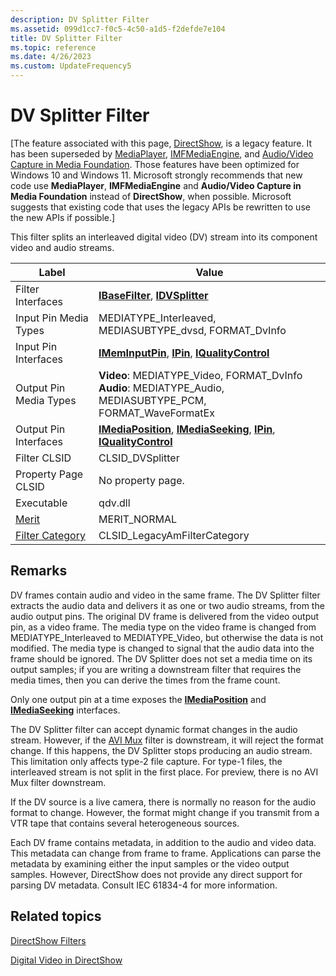 ```yaml
---
description: DV Splitter Filter
ms.assetid: 099d1cc7-f0c5-4c50-a1d5-f2defde7e104
title: DV Splitter Filter
ms.topic: reference
ms.date: 4/26/2023
ms.custom: UpdateFrequency5
---
```


# DV Splitter Filter

\[The feature associated with this page, [DirectShow](/windows/win32/directshow/directshow), is a legacy feature. It has been superseded by [MediaPlayer](/uwp/api/Windows.Media.Playback.MediaPlayer), [IMFMediaEngine](/windows/win32/api/mfmediaengine/nn-mfmediaengine-imfmediaengine), and [Audio/Video Capture in Media Foundation](/windows/win32/medfound/audio-video-capture-in-media-foundation). Those features have been optimized for Windows 10 and Windows 11. Microsoft strongly recommends that new code use **MediaPlayer**, **IMFMediaEngine** and **Audio/Video Capture in Media Foundation** instead of **DirectShow**, when possible. Microsoft suggests that existing code that uses the legacy APIs be rewritten to use the new APIs if possible.\]

This filter splits an interleaved digital video (DV) stream into its component video and audio streams.



| Label | Value |
|------------------------------------------|----------------------------------------------------------------------------------------------------------------------------------------------------|
| Filter Interfaces                        | [**IBaseFilter**](/windows/desktop/api/Strmif/nn-strmif-ibasefilter), [**IDVSplitter**](/windows/desktop/api/Strmif/nn-strmif-idvsplitter)                                                                             |
| Input Pin Media Types                    | MEDIATYPE\_Interleaved, MEDIASUBTYPE\_dvsd, FORMAT\_DvInfo                                                                                         |
| Input Pin Interfaces                     | [**IMemInputPin**](/windows/desktop/api/Strmif/nn-strmif-imeminputpin), [**IPin**](/windows/desktop/api/Strmif/nn-strmif-ipin), [**IQualityControl**](/windows/desktop/api/Strmif/nn-strmif-iqualitycontrol)                                             |
| Output Pin Media Types                   | **Video**: MEDIATYPE\_Video, FORMAT\_DvInfo<br/> **Audio**: MEDIATYPE\_Audio, MEDIASUBTYPE\_PCM, FORMAT\_WaveFormatEx<br/>             |
| Output Pin Interfaces                    | [**IMediaPosition**](/windows/desktop/api/Control/nn-control-imediaposition), [**IMediaSeeking**](/windows/desktop/api/Strmif/nn-strmif-imediaseeking), [**IPin**](/windows/desktop/api/Strmif/nn-strmif-ipin), [**IQualityControl**](/windows/desktop/api/Strmif/nn-strmif-iqualitycontrol) |
| Filter CLSID                             | CLSID\_DVSplitter                                                                                                                                  |
| Property Page CLSID                      | No property page.                                                                                                                                  |
| Executable                               | qdv.dll                                                                                                                                            |
| [Merit](merit.md)                       | MERIT\_NORMAL                                                                                                                                      |
| [Filter Category](filter-categories.md) | CLSID\_LegacyAmFilterCategory                                                                                                                      |



 

## Remarks

DV frames contain audio and video in the same frame. The DV Splitter filter extracts the audio data and delivers it as one or two audio streams, from the audio output pins. The original DV frame is delivered from the video output pin, as a video frame. The media type on the video frame is changed from MEDIATYPE\_Interleaved to MEDIATYPE\_Video, but otherwise the data is not modified. The media type is changed to signal that the audio data into the frame should be ignored. The DV Splitter does not set a media time on its output samples; if you are writing a downstream filter that requires the media times, then you can derive the times from the frame count.

Only one output pin at a time exposes the [**IMediaPosition**](/windows/desktop/api/Control/nn-control-imediaposition) and [**IMediaSeeking**](/windows/desktop/api/Strmif/nn-strmif-imediaseeking) interfaces.

The DV Splitter filter can accept dynamic format changes in the audio stream. However, if the [AVI Mux](avi-mux-filter.md) filter is downstream, it will reject the format change. If this happens, the DV Splitter stops producing an audio stream. This limitation only affects type-2 file capture. For type-1 files, the interleaved stream is not split in the first place. For preview, there is no AVI Mux filter downstream.

If the DV source is a live camera, there is normally no reason for the audio format to change. However, the format might change if you transmit from a VTR tape that contains several heterogeneous sources.

Each DV frame contains metadata, in addition to the audio and video data. This metadata can change from frame to frame. Applications can parse the metadata by examining either the input samples or the video output samples. However, DirectShow does not provide any direct support for parsing DV metadata. Consult IEC 61834-4 for more information.

## Related topics

<dl> <dt>

[DirectShow Filters](directshow-filters.md)
</dt> <dt>

[Digital Video in DirectShow](digital-video-in-directshow.md)
</dt> </dl>

 

 




